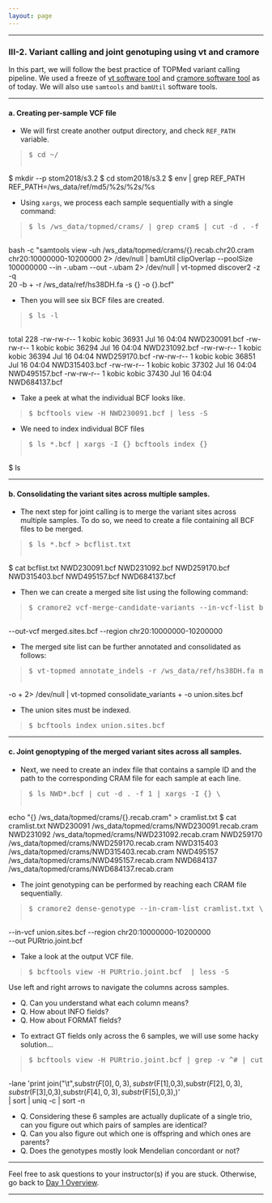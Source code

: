 ```yaml
---
layout: page
---
```


---

### III-2. Variant calling and joint genotuping using vt and cramore

In this part, we will follow the best practice of TOPMed variant
calling pipeline. We used a freeze of [vt software
tool](https://github.com/hyunminkang/vt-topmed)
and [cramore software
tool](https://github.com/hyunminkang/cramore) as of today.
We will also use `samtools` and `bamUtil` software tools. 

---

#### a. Creating per-sample VCF file

- We will first create another output directory, and check `REF_PATH` variable.
> <pre>$ cd ~/
$ mkdir --p stom2018/s3.2
$ cd stom2018/s3.2
$ env | grep REF_PATH
REF_PATH=/ws_data/ref/md5/%2s/%2s/%s </pre>

- Using `xargs`, we process each sample sequentially with a single
  command:
> <pre>$ ls /ws_data/topmed/crams/ | grep cram$ | cut -d . -f 1 | xargs -I {} \
bash -c "samtools view -uh /ws_data/topmed/crams/{}.recab.chr20.cram \
  chr20:10000000-10200000 2> /dev/null | bamUtil clipOverlap --poolSize \
  100000000 --in -.ubam --out -.ubam 2> /dev/null | vt-topmed discover2 -z -q \
  20 -b + -r /ws_data/ref/hs38DH.fa -s {} -o {}.bcf" </pre>
  
- Then you will see six BCF files are created.
> <pre>$ ls -l 
total 228
-rw-rw-r-- 1 kobic kobic 36931 Jul 16 04:04 NWD230091.bcf
-rw-rw-r-- 1 kobic kobic 36294 Jul 16 04:04 NWD231092.bcf
-rw-rw-r-- 1 kobic kobic 36394 Jul 16 04:04 NWD259170.bcf
-rw-rw-r-- 1 kobic kobic 36851 Jul 16 04:04 NWD315403.bcf
-rw-rw-r-- 1 kobic kobic 37302 Jul 16 04:04 NWD495157.bcf
-rw-rw-r-- 1 kobic kobic 37430 Jul 16 04:04 NWD684137.bcf </pre>

- Take a peek at what the individual BCF looks like.
> <pre>$ bcftools view -H NWD230091.bcf | less -S </pre>

- We need to index individual BCF files
> <pre>$ ls *.bcf | xargs -I {} bcftools index {} 
$ ls</pre>

---

#### b. Consolidating the variant sites across multiple samples.

- The next step for joint calling is to merge the variant sites across
multiple samples. To do so, we need to create a file containing all
BCF files to be merged.
> <pre>$ ls *.bcf > bcflist.txt 
$ cat bcflist.txt 
NWD230091.bcf
NWD231092.bcf
NWD259170.bcf
NWD315403.bcf
NWD495157.bcf
NWD684137.bcf</pre>

- Then we can create a merged site list using the following command:
> <pre>$ cramore2 vcf-merge-candidate-variants --in-vcf-list bcflist.txt \
--out-vcf merged.sites.bcf --region chr20:10000000-10200000</pre>

- The merged site list can be further annotated and consolidated as
follows:
> <pre>$ vt-topmed annotate_indels -r /ws_data/ref/hs38DH.fa merged.sites.bcf \
-o + 2> /dev/null | vt-topmed consolidate_variants + -o union.sites.bcf </pre>

- The union sites must be indexed.
> <pre>$ bcftools index union.sites.bcf</pre>

---

#### c. Joint genoptyping of the merged variant sites across all samples.

- Next, we need to create an index file that contains a sample ID and
  the path to the corresponding CRAM file for each sample at each
  line.
> <pre>$ ls NWD*.bcf | cut -d . -f 1 | xargs -I {} \
echo "{} /ws_data/topmed/crams/{}.recab.cram" > cramlist.txt 
$ cat cramlist.txt
NWD230091 /ws_data/topmed/crams/NWD230091.recab.cram
NWD231092 /ws_data/topmed/crams/NWD231092.recab.cram
NWD259170 /ws_data/topmed/crams/NWD259170.recab.cram
NWD315403 /ws_data/topmed/crams/NWD315403.recab.cram
NWD495157 /ws_data/topmed/crams/NWD495157.recab.cram
NWD684137 /ws_data/topmed/crams/NWD684137.recab.cram</pre>

- The joint genotyping can be performed by reaching each CRAM file
  sequentially.
> <pre>$ cramore2 dense-genotype --in-cram-list cramlist.txt \
--in-vcf union.sites.bcf --region chr20:10000000-10200000 \
--out PURtrio.joint.bcf </pre>

- Take a look at the output VCF file.
> <pre>$ bcftools view -H PURtrio.joint.bcf  | less -S </pre>
Use left and right arrows to navigate the columns across samples.
  * Q. Can you understand what each column means? 
  * Q. How about INFO fields? 
  * Q. How about FORMAT fields?

- To extract GT fields only across the 6 samples, we will use some
  hacky solution...
> <pre>$ bcftools view -H PURtrio.joint.bcf | grep -v ^# | cut -f 10- | perl \
  -lane 'print join("\t",substr($F[0],0,3),substr($F[1],0,3),substr($F[2],0,3),substr($F[3],0,3),substr($F[4],0,3),substr($F[5],0,3),)' \
  | sort | uniq -c | sort -n </pre>
  * Q. Considering these 6 samples are actually duplicate of a single
    trio, can you figure out which pairs of samples are identical? 
  * Q. Can you also figure out which one is offspring and which ones
    are parents?
  * Q. Does the genotypes mostly look Mendelian concordant or not?
  
---

Feel free to ask questions to your instructor(s) if you are stuck. 
Otherwise, go back to [Day 1 Overview](../day1).

---
